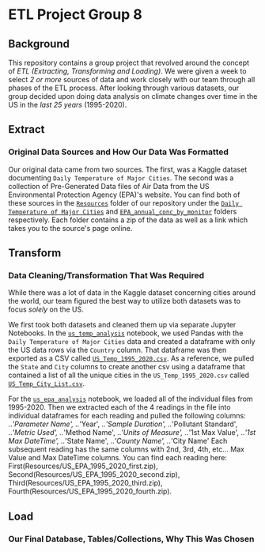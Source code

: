 # ETL Project Group 8

## Background
This repository contains a group project that revolved around the concept of *ETL (Extracting, Transforming and Loading)*. We were given a week to select *2 or more* sources of data and work closely with our team through all phases of the ETL process. After looking through various datasets, our group decided upon doing data analysis on climate changes over time in the US in the *last 25 years* (1995-2020). 

## Extract
### Original Data Sources and How Our Data Was Formatted
Our original data came from two sources. The first, was a Kaggle dataset documenting `Daily Temperature of Major Cities`. The second was a collection of Pre-Generated Data files of Air Data from the US Environmental Protection Agency (EPA)'s website. You can find both of these sources in the [`Resources`](Resources) folder of our repository under the [`Daily Temperature of Major Cities`](Resources/Daily%20Temperature%20of%20Major%20Cities) and [`EPA_annual_conc_by_monitor`](Resources/EPA_annual_conc_by_monitor) folders respectively. Each folder contains a zip of the data as well as a link which takes you to the source's page online. 

## Transform
### Data Cleaning/Transformation That Was Required
While there was a lot of data in the Kaggle dataset concerning cities around the world, our team figured the best way to utilize both datasets was to focus *solely* on the US. 

We first took both datasets and cleaned them up via separate Jupyter Notebooks. In the [`us_temp_analysis`](main/us_temp_analysis.ipynb) notebook, we used Pandas with the `Daily Temperature of Major Cities` data and created a dataframe with only the US data rows via the `Country` column. That dataframe was then exported as a CSV called [`US_Temp_1995_2020.csv`](Resources/US_Temp_1995_2020.csv). As a reference, we pulled the `State` and `City` columns to create another csv using a dataframe that contained a list of all the unique cities in the `US_Temp_1995_2020.csv` called [`US_Temp_City_List.csv`](Resources/US_Temp_City_List.csv).

For the [`us_epa_analysis`](main/us_epa_analysis.ipynb) notebook, we loaded all of the individual files from 1995-2020. Then we extracted each of the 4 readings in the file into individual dataframes for each reading and pulled the following columns: 
..*'Parameter Name',
..*'Year',
..*'Sample Duration',
..*'Pollutant Standard',
..*'Metric Used',
..*'Method Name',
..*'Units of Measure',
..*'1st Max Value',
..*'1st Max DateTime',
..*'State Name',
..*'County Name',
..*'City Name'
Each subsequent reading has the same columns with 2nd, 3rd, 4th, etc... Max Value and Max DateTime columns. You can find each reading here: First(Resources/US_EPA_1995_2020_first.zip), Second(Resources/US_EPA_1995_2020_second.zip), Third(Resources/US_EPA_1995_2020_third.zip), Fourth(Resources/US_EPA_1995_2020_fourth.zip). 

## Load
### Our Final Database, Tables/Collections, Why This Was Chosen